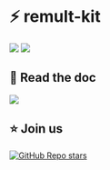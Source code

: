 # ⚡ remult-kit

[![](https://img.shields.io/npm/v/remult-kit?color=&logo=npm)](https://www.npmjs.com/package/remult-kit)
[![](https://img.shields.io/npm/dm/remult-kit?&logo=npm)](https://www.npmjs.com/package/remult-kit)

## 📖 Read the doc

[![](https://img.shields.io/badge/Documentation%20of-remult%20kit-FF3E00.svg?style=flat&logo=stackblitz&logoColor=FF3E00)](https://remult-kit-static.onrender.com/)

## ⭐️ Join us

[![GitHub Repo stars](https://img.shields.io/github/stars/jycouet/remult-kit?logo=github&label=remult-kit&color=#4ACC31)](https://github.com/jycouet/remult-kit)

